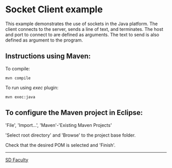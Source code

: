 # Socket Client example

This example demonstrates the use of sockets in the Java platform.
The client connects to the server, sends a line of text, and terminates.
The host and port to connect to are defined as arguments.
The text to send is also defined as argument to the program.


## Instructions using Maven:

To compile:
```
mvn compile
```

To run using _exec_ plugin:
```
mvn exec:java
```


## To configure the Maven project in Eclipse:

'File', 'Import...', 'Maven'-'Existing Maven Projects'

'Select root directory' and 'Browse' to the project base folder.

Check that the desired POM is selected and 'Finish'.


----

[SD Faculty](mailto:leic-sod@disciplinas.tecnico.ulisboa.pt)
